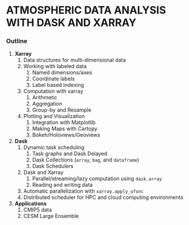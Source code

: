 # ATMOSPHERIC DATA ANALYSIS WITH DASK AND XARRAY

### Outline

1. **Xarray**
    1. Data structures for multi-dimensional data
    1. Working with labeled data
        1. Named dimensions/axes
        1. Coordinate labels
        1. Label based indexing
    1. Computation with xarray
        1. Arithmetic
        1. Aggregation
        1. Group-by and Resample
    1. Plotting and Visualization
        1. Integration with Matplotlib
        1. Making Maps with Cartopy
        1. Bokeh/Holoviews/Geoviews
1. **Dask**
    1. Dynamic task scheduling
        1. Task graphs and Dask Delayed
        1. Dask Collections (`array`, `bag`, and `dataframe`)
        1. Dask Schedulers
    1. Dask and Xarray
        1. Parallel/streaming/lazy computation using `dask.array`
        1. Reading and writing data
    1. Automatic parallelization with `xarray.apply_ufunc`
    1. Distributed scheduler for HPC and cloud computing environments
1. **Applications**
    1. CMIP5 data
    1. CESM Large Ensemble
